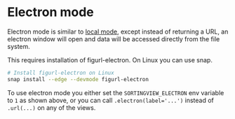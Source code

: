 # Electron mode

Electron mode is similar to [local mode](./local_mode.md), except instead of returning
a URL, an electron window will open and data will be accessed directly
from the file system.

This requires installation of figurl-electron. On Linux you can use snap.

```bash
# Install figurl-electron on Linux
snap install --edge --devmode figurl-electron
```

To use electron mode you either set the `SORTINGVIEW_ELECTRON` env variable to `1` as shown above,
or you can call `.electron(label='...')` instead of `.url(...)` on any of the views.